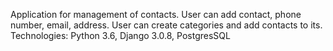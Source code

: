 Application for management of contacts. User can add contact, phone number, email, address. User can create categories and add contacts to its.
Technologies: Python 3.6, Django 3.0.8, PostgresSQL
